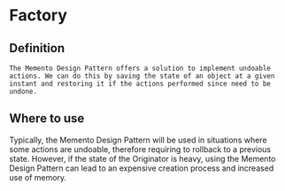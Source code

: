 # Factory
## Definition
`The Memento Design Pattern offers a solution to implement undoable actions. We can do this by saving the state of an object at a given instant and restoring it if the actions performed since need to be undone.`

## Where to use
Typically, the Memento Design Pattern will be used in situations where some actions are undoable, therefore requiring to rollback to a previous state. However, if the state of the Originator is heavy, using the Memento Design Pattern can lead to an expensive creation process and increased use of memory.